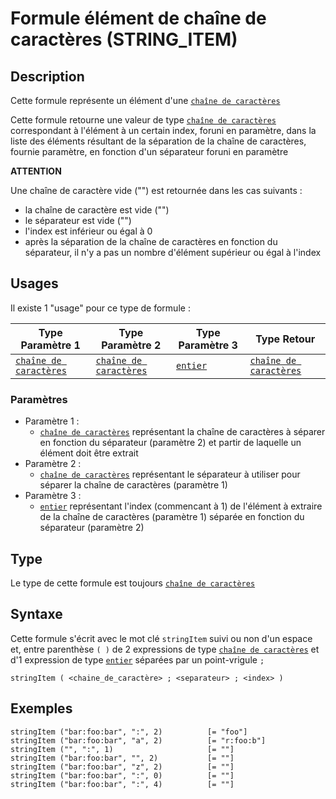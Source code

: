 # Formule élément de chaîne de caractères (STRING_ITEM)
## Description
Cette formule représente un élément d'une [`chaîne de caractères`][valeur-de-retour] 

Cette formule retourne une valeur de type [`chaîne de caractères`][valeur-de-retour] correspondant à l'élément à un certain index, foruni en paramètre, dans la liste des éléments résultant de la séparation de la chaîne de caractères, fournie paramètre, en fonction d'un séparateur foruni en paramètre

__ATTENTION__

Une chaîne de caractère vide ("") est retournée dans les cas suivants :
- la chaîne de caractère est vide ("")
- le séparateur est vide ("")
- l'index est inférieur ou égal à 0
- après la séparation de la chaîne de caractères en fonction du séparateur, il n'y a pas un nombre d'élément supérieur ou égal à l'index

## Usages
Il existe 1 "usage" pour ce type de formule :

|Type Paramètre 1|Type Paramètre 2|Type Paramètre 3|Type Retour|
|----------------|----------------|----------------|-----------|
|[`chaîne de caractères`][valeur-de-retour]|[`chaîne de caractères`][valeur-de-retour]|[`entier`][valeur-de-retour]|[`chaîne de caractères`][valeur-de-retour]|

### Paramètres
- Paramètre 1 :
    - [`chaîne de caractères`][valeur-de-retour] représentant la chaîne de caractères à séparer en fonction du séparateur (paramètre 2) et partir de laquelle un élément doit être extrait
- Paramètre 2 :
    - [`chaîne de caractères`][valeur-de-retour] représentant le séparateur à utiliser pour séparer la chaîne de caractères (paramètre 1)
- Paramètre 3 :
    - [`entier`][valeur-de-retour] représentant l'index (commencant à 1) de l'élément à extraire de la chaîne de caractères (paramètre 1) séparée en fonction du séparateur (paramètre 2)

## Type
Le type de cette formule est toujours [`chaîne de caractères`][valeur-de-retour]

## Syntaxe
Cette formule s'écrit avec le mot clé `stringItem` suivi ou non d'un espace et, entre parenthèse `( )` de 2 expressions de type [`chaîne de caractères`][valeur-de-retour] et d'1 expression de type [`entier`][valeur-de-retour] séparées par un point-vrigule `;`

    stringItem ( <chaine_de_caractère> ; <separateur> ; <index> )

## Exemples
    stringItem ("bar:foo:bar", ":", 2)          [= "foo"]
    stringItem ("bar:foo:bar", "a", 2)          [= "r:foo:b"]
    stringItem ("", ":", 1)                     [= ""]
    stringItem ("bar:foo:bar", "", 2)           [= ""]
    stringItem ("bar:foo:bar", "z", 2)          [= ""]
    stringItem ("bar:foo:bar", ":", 0)          [= ""]
    stringItem ("bar:foo:bar", ":", 4)          [= ""]
    

[valeur-de-retour]: ../lexique.md#valeur-de-retour

